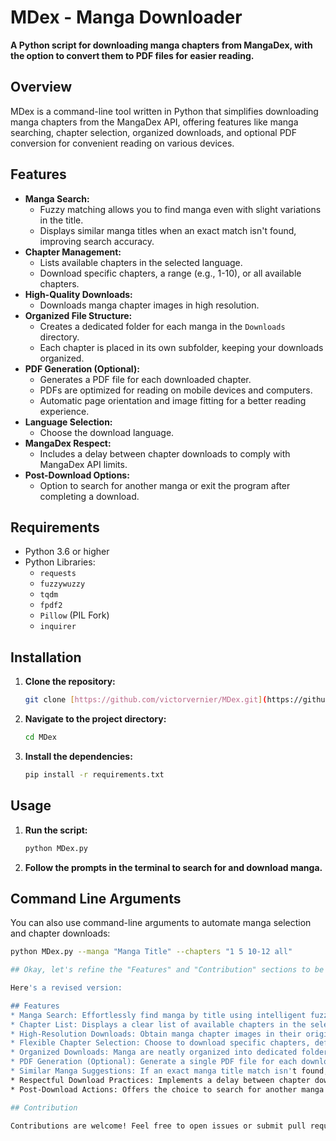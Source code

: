 # MDex - Manga Downloader

**A Python script for downloading manga chapters from MangaDex, with the option to convert them to PDF files for easier reading.**

## Overview

MDex is a command-line tool written in Python that simplifies downloading manga chapters from the MangaDex API, offering features like manga searching, chapter selection, organized downloads, and optional PDF conversion for convenient reading on various devices.

## Features

* **Manga Search:**
    * Fuzzy matching allows you to find manga even with slight variations in the title.
    * Displays similar manga titles when an exact match isn't found, improving search accuracy.
* **Chapter Management:**
    * Lists available chapters in the selected language.
    * Download specific chapters, a range (e.g., 1-10), or all available chapters.
* **High-Quality Downloads:**
    * Downloads manga chapter images in high resolution.
* **Organized File Structure:**
    * Creates a dedicated folder for each manga in the `Downloads` directory.
    * Each chapter is placed in its own subfolder, keeping your downloads organized.
* **PDF Generation (Optional):**
    * Generates a PDF file for each downloaded chapter.
    * PDFs are optimized for reading on mobile devices and computers.
    * Automatic page orientation and image fitting for a better reading experience.
* **Language Selection:**
    * Choose the download language.
* **MangaDex Respect:**
    * Includes a delay between chapter downloads to comply with MangaDex API limits.
* **Post-Download Options:**
    * Option to search for another manga or exit the program after completing a download.

## Requirements

* Python 3.6 or higher
* Python Libraries:
    * `requests`
    * `fuzzywuzzy`
    * `tqdm`
    * `fpdf2`
    * `Pillow` (PIL Fork)
    * `inquirer`

## Installation

1.  **Clone the repository:**

    ```bash
    git clone [https://github.com/victorvernier/MDex.git](https://github.com/victorvernier/MDex.git)
    ```

2.  **Navigate to the project directory:**

    ```bash
    cd MDex
    ```

3.  **Install the dependencies:**

    ```bash
    pip install -r requirements.txt
    ```

## Usage

1.  **Run the script:**

    ```bash
    python MDex.py
    ```

2.  **Follow the prompts in the terminal to search for and download manga.**

## Command Line Arguments

You can also use command-line arguments to automate manga selection and chapter downloads:

```bash
python MDex.py --manga "Manga Title" --chapters "1 5 10-12 all"

## Okay, let's refine the "Features" and "Contribution" sections to be more polished and informative in English.

Here's a revised version:

## Features
* Manga Search: Effortlessly find manga by title using intelligent fuzzy matching.
* Chapter List: Displays a clear list of available chapters in the selected language.
* High-Resolution Downloads: Obtain manga chapter images in their original, high-resolution quality.
* Flexible Chapter Selection: Choose to download specific chapters, define a range (e.g., 1-10), or download all available chapters.
* Organized Downloads: Manga are neatly organized into dedicated folders within the Downloads directory, with each chapter residing in its own subfolder containing the downloaded images.
* PDF Generation (Optional): Generate a single PDF file for each downloaded chapter, optimized for comfortable reading on mobile devices and computers with automatic page orientation and image fitting.
* Similar Manga Suggestions: If an exact manga title match isn't found, a list of similar titles is provided to aid your search.
* Respectful Download Practices: Implements a delay between chapter downloads to adhere to MangaDex server rate limits.
* Post-Download Actions: Offers the choice to search for another manga or exit the application upon completion of a download.

## Contribution

Contributions are welcome! Feel free to open issues or submit pull requests to suggest improvements, report bugs, or add new 1  features. Please ensure your code follows the project's coding style and includes appropriate tests if you are adding new functionality.
